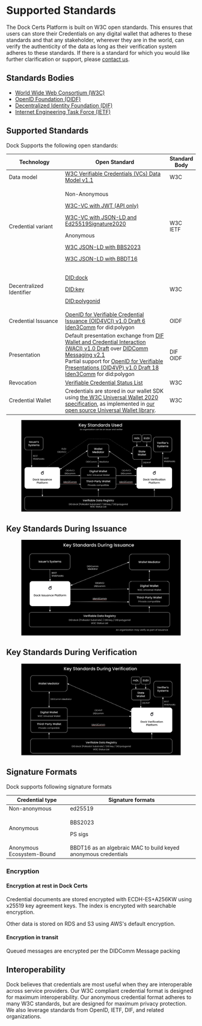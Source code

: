 # Supported Standards

The Dock Certs Platform is built on W3C open standards. This ensures that users can store their Credentials on any digital wallet that adheres to these standards and that any stakeholder, wherever they are in the world, can verify the authenticity of the data as long as their verification system adheres to these standards. If there is a standard for which you would like further clarification or support, please [contact us](../../support/).

## Standards Bodies

* [World Wide Web Consortium (W3C)](https://www.w3.org/)
* [OpenID Foundation (OIDF)](https://openid.net/foundation/)
* [Decentralized Identity Foundation (DIF)](https://identity.foundation/)
* [Internet Engineering Task Force (IETF)](https://www.ietf.org/)

## Supported Standards

Dock Supports the following open standards:

<table><thead><tr><th width="180">Technology</th><th width="367">Open Standard</th><th>Standard Body</th></tr></thead><tbody><tr><td>Data model</td><td><a href="https://www.w3.org/TR/2022/REC-vc-data-model-20220303/">W3C Verifiable Credentials (VCs) Data Model v1.1</a></td><td>W3C</td></tr><tr><td>Credential variant</td><td><p>Non-Anonymous</p><p><a href="https://www.w3.org/TR/vc-data-model/#json-web-token">W3C-VC with JWT (API only)</a></p><p><a href="https://www.w3.org/TR/vc-data-model/#json-ld">W3C-VC with JSON-LD and Ed25519Signature2020</a></p><p>Anonymous</p><p><a href="https://github.com/docknetwork/crypto-wasm-ts/tree/master/src/anonymous-credentials">W3C JSON-LD with BBS2023</a></p><p><a href="https://github.com/docknetwork/crypto-wasm-ts/tree/master/src/accumulator">W3C JSON-LD with BBDT16</a></p></td><td>W3C<br>IETF</td></tr><tr><td>Decentralized Identifier</td><td><p><a href="https://github.com/docknetwork/dock-did-driver/blob/master/Dock%20DID%20method%20specification.md">DID:dock</a></p><p><a href="https://w3c-ccg.github.io/did-method-key/">DID:key</a></p><p><a href="https://github.com/0xPolygonID/did-polygonid/blob/main/did-polygonid-method.md">DID:polygonid</a></p></td><td>W3C</td></tr><tr><td>Credential Issuance</td><td><a href="https://openid.net/specs/openid-4-verifiable-credential-issuance-1_0.html">OpenID for Verifiable Credential Issuance (OID4VCI) v1.0 Draft 6</a><br><a href="https://devs.polygonid.com/docs/wallet/wallet-sdk/polygonid-sdk/iden3comm/overview/">Iden3Comm</a> for did:polygon</td><td>OIDF</td></tr><tr><td>Presentation</td><td>Default presentation exchange from <a href="https://identity.foundation/waci-didcomm/">DIF Wallet and Credential Interaction (WACI) v1.0 Draft</a> over <a href="https://identity.foundation/didcomm-messaging/spec/v2.1">DIDComm Messaging v2.1</a><br>Partial support for <a href="https://openid.net/specs/openid-4-verifiable-presentations-1_0.html">OpenID for Verifiable Presentations (OID4VP) v1.0 Draft 18</a><br><a href="https://devs.polygonid.com/docs/wallet/wallet-sdk/polygonid-sdk/iden3comm/overview/">Iden3Comm</a> for did:polygon</td><td>DIF<br>OIDF</td></tr><tr><td>Revocation</td><td><a href="https://www.w3.org/TR/vc-status-list/">Verifiable Credential Status List</a></td><td>W3C</td></tr><tr><td>Credential Wallet</td><td>Credentials are stored in our wallet SDK using <a href="https://w3c-ccg.github.io/universal-wallet-interop-spec/">the W3C Universal Wallet 2020 specification</a>, as implemented in <a href="https://github.com/docknetwork/universal-wallet">our open source Universal Wallet library</a>.</td><td>W3C</td></tr></tbody></table>

<figure><img src="../../.gitbook/assets/Screenshot 2024-08-06 at 16.10.45.png" alt=""><figcaption></figcaption></figure>

## Key Standards During Issuance

<figure><img src="../../.gitbook/assets/Screenshot 2024-08-06 at 16.09.28 (1).png" alt=""><figcaption></figcaption></figure>

## Key Standards During Verification

<figure><img src="../../.gitbook/assets/Screenshot 2024-08-06 at 16.12.07.png" alt=""><figcaption></figcaption></figure>

## Signature Formats

Dock supports following signature formats

<table><thead><tr><th width="186">Credential type</th><th width="466">Signature formats</th></tr></thead><tbody><tr><td>Non-anonymous</td><td>ed25519 </td></tr><tr><td>Anonymous</td><td><p>BBS2023</p><p>PS sigs</p></td></tr><tr><td>Anonymous Ecosystem-Bound</td><td>BBDT16 as an algebraic MAC to build keyed anonymous credentials</td></tr></tbody></table>

### Encryption

#### Encryption at rest in Dock Certs

Credential documents are stored encrypted with ECDH-ES+A256KW using x25519 key agreement keys. The index is encrypted with searchable encryption.

Other data is stored on RDS and S3 using AWS's default encryption.

#### Encryption in transit

Queued messages are encrypted per the DIDComm Message packing

## Interoperability

Dock believes that credentials are most useful when they are interoperable across service providers. Our W3C compliant credential format is designed for maximum interoperability. Our anonymous credential format adheres to many W3C standards, but are designed for maximum privacy protection. We also leverage standards from OpenID, IETF, DIF, and related organizations.
